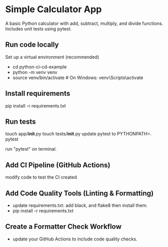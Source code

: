 # Simple Calculator App

A basic Python calculator with add, subtract, multiply, and divide functions. Includes unit tests using pytest.

## Run code locally
Set up a virtual environment (recommended)

- cd python-ci-cd-example
- python -m venv venv
- source venv/bin/activate # On Windows: venv\Scripts\activate

## Install requirements

pip install -r requirements.txt

## Run tests

touch app/__init__.py
touch tests/__init__.py
update pytest to PYTHONPATH=. pytest

run "pytest" on terminal.

## Add CI Pipeline (GitHub Actions)

modify code to test the CI created

## Add Code Quality Tools (Linting & Formatting)

- update requirements.txt: add black, and flake8 then install them.
- pip install -r requirements.txt

## Create a Formatter Check Workflow

- update your GitHub Actions to include code quality checks.
